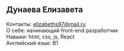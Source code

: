 ## Дунаева Елизавета 

Контакты: elizabeths97@mail.ru  
О себе: начинающий front-end разработчик  
Навыки: html, css, js, React  
Английский язык: B1
